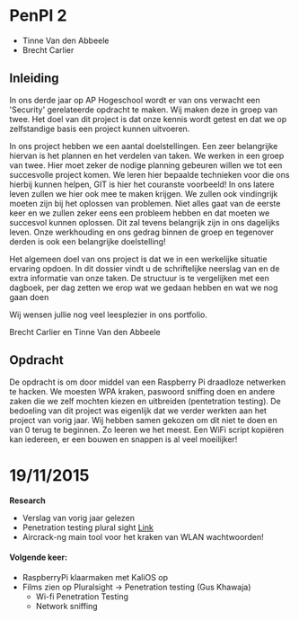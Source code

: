 # PenPI 2
* Tinne Van den Abbeele
* Brecht Carlier


## Inleiding

In ons derde jaar op AP Hogeschool wordt er van ons verwacht een 'Security' gerelateerde opdracht te maken. Wij maken deze in groep van twee. Het doel van dit project is dat onze kennis wordt getest en dat we op zelfstandige basis een project kunnen uitvoeren.

In ons project hebben we een aantal doelstellingen. Een zeer belangrijke hiervan is het plannen en het verdelen van taken. We werken in een groep van twee. Hier moet zeker de nodige planning gebeuren willen we tot een succesvolle project komen. We leren hier bepaalde technieken voor die ons hierbij kunnen helpen, GIT is hier het couranste voorbeeld! In ons latere leven zullen we hier ook mee te maken krijgen. We zullen ook vindingrijk moeten zijn bij het oplossen van problemen. Niet alles gaat van de eerste keer en we zullen zeker eens een probleem hebben en dat moeten we succesvol kunnen oplossen. Dit zal tevens belangrijk zijn in ons dagelijks leven. Onze werkhouding en ons gedrag binnen de groep en tegenover derden is ook een belangrijke doelstelling!

Het algemeen doel van ons project is dat we in een werkelijke situatie ervaring opdoen. In dit dossier vindt u de schriftelijke neerslag van en de extra informatie van onze taken. De structuur is te vergelijken met een dagboek, per dag zetten we erop wat we gedaan hebben en wat we nog gaan doen

Wij wensen jullie nog veel leesplezier in ons portfolio.

Brecht Carlier en Tinne Van den Abbeele

## Opdracht
De opdracht is om door middel van een Raspberry Pi draadloze netwerken te hacken. We moesten WPA kraken, paswoord sniffing doen en andere zaken die we zelf mochten kiezen en uitbreiden (pentetration testing).
De bedoeling van dit project was eigenlijk dat we verder werkten aan het project van vorig jaar. Wij hebben samen gekozen om dit niet te doen en van 0 terug te beginnen. Zo leeren we het meest. Een WiFi script kopiëren kan iedereen, er een bouwen en snappen is al veel moeilijker!

# 19/11/2015

**Research**

- Verslag van vorig jaar gelezen
- Penetration testing plural sight [Link](https://app.pluralsight.com/library/courses/kali-linux-penetration-testing-ethical-hacking/table-of-contents)
- Aircrack-ng main tool voor het kraken van WLAN wachtwoorden!

#### Volgende keer:
- RaspberryPi klaarmaken met KaliOS op
- Films zien op Pluralsight -> Penetration testing (Gus Khawaja)
	- Wi-fi Penetration Testing
	- Network sniffing
